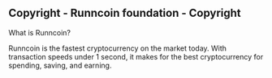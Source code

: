 Copyright - Runncoin foundation - Copyright
-------------------------------------------

What is Runncoin?

Runncoin is the fastest cryptocurrency on the market today. With transaction speeds under 1 second, it makes for the best cryptocurrency for spending, saving, and earning. 
